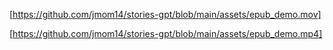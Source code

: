 [https://github.com/jmom14/stories-gpt/blob/main/assets/epub_demo.mov]

[https://github.com/jmom14/stories-gpt/blob/main/assets/epub_demo.mp4]
